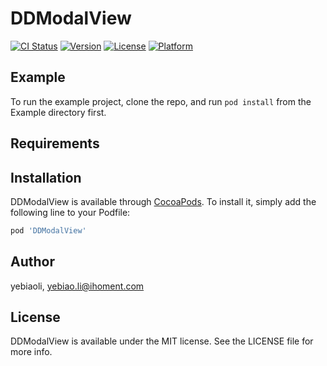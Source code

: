 # DDModalView

[![CI Status](https://img.shields.io/travis/yebiaoli/DDModalView.svg?style=flat)](https://travis-ci.org/yebiaoli/DDModalView)
[![Version](https://img.shields.io/cocoapods/v/DDModalView.svg?style=flat)](https://cocoapods.org/pods/DDModalView)
[![License](https://img.shields.io/cocoapods/l/DDModalView.svg?style=flat)](https://cocoapods.org/pods/DDModalView)
[![Platform](https://img.shields.io/cocoapods/p/DDModalView.svg?style=flat)](https://cocoapods.org/pods/DDModalView)

## Example

To run the example project, clone the repo, and run `pod install` from the Example directory first.

## Requirements

## Installation

DDModalView is available through [CocoaPods](https://cocoapods.org). To install
it, simply add the following line to your Podfile:

```ruby
pod 'DDModalView'
```

## Author

yebiaoli, yebiao.li@ihoment.com

## License

DDModalView is available under the MIT license. See the LICENSE file for more info.
